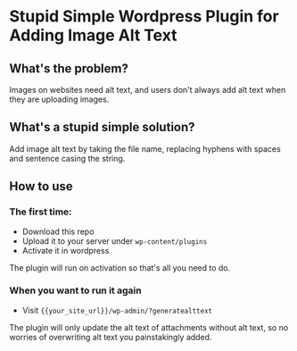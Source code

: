 # Stupid Simple Wordpress Plugin for Adding Image Alt Text

## What's the problem?

Images on websites need alt text, and users don't always add alt text when they are uploading images.

## What's a stupid simple solution?

Add image alt text by taking the file name, replacing hyphens with spaces and sentence casing the string.

## How to use

### The first time:

- Download this repo
- Upload it to your server under `wp-content/plugins`
- Activate it in wordpress

The plugin will run on activation so that's all you need to do.

### When you want to run it again
- Visit `{{your_site_url}}/wp-admin/?generatealttext`

The plugin will only update the alt text of attachments without alt text, so no worries of overwriting alt text you painstakingly added.